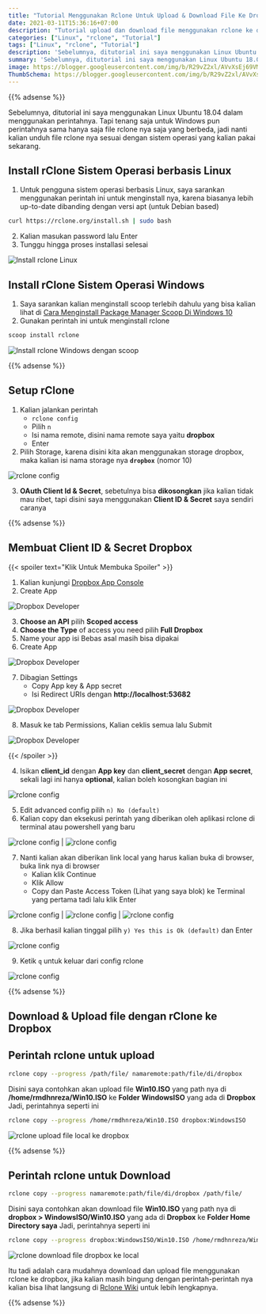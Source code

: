 ```yaml
---
title: "Tutorial Menggunakan Rclone Untuk Upload & Download File Ke Dropbox"
date: 2021-03-11T15:36:16+07:00
description: "Tutorial upload dan download file menggunakan rclone ke dropbox dengan mudah"
categories: ["Linux", "rclone", "Tutorial"]
tags: ["Linux", "rclone", "Tutorial"]
description: 'Sebelumnya, ditutorial ini saya menggunakan Linux Ubuntu 18.04 dalam menggunakan perintahnya. Tapi tenang saja untuk Windows pun perintahnya sama hanya saja file rclone nya saja yang berbeda, jadi nanti kalian unduh file rclone nya sesuai dengan sistem operasi yang kalian pakai sekarang.'
summary: 'Sebelumnya, ditutorial ini saya menggunakan Linux Ubuntu 18.04 dalam menggunakan perintahnya. Tapi tenang saja untuk Windows pun perintahnya sama hanya saja file rclone nya saja yang berbeda, jadi nanti kalian unduh file rclone nya sesuai dengan sistem operasi yang kalian pakai sekarang.'
image: https://blogger.googleusercontent.com/img/b/R29vZ2xl/AVvXsEj69VMTLlXFZILr6JYR6ZN4iGMsSAEZztwGomFw_jb2o3lcAEbwo6vfBAWXNYdECI3im2LAIzVDomgOIEHhDbOPbxj5bC9cowHf4Ar8QeNTOg2YdePMVQzqfrnu7upSOA3ZMvG88R0XPp0aoSgnDoCKNj-GoEvz5DWV-NDeciLLtJD2xVEYEFEyNttnZ-G1/s80-rw/rclone-logo.png
ThumbSchema: https://blogger.googleusercontent.com/img/b/R29vZ2xl/AVvXsEj69VMTLlXFZILr6JYR6ZN4iGMsSAEZztwGomFw_jb2o3lcAEbwo6vfBAWXNYdECI3im2LAIzVDomgOIEHhDbOPbxj5bC9cowHf4Ar8QeNTOg2YdePMVQzqfrnu7upSOA3ZMvG88R0XPp0aoSgnDoCKNj-GoEvz5DWV-NDeciLLtJD2xVEYEFEyNttnZ-G1/s0/rclone-logo.png
---
```


{{% adsense %}}

Sebelumnya, ditutorial ini saya menggunakan Linux Ubuntu 18.04 dalam menggunakan perintahnya. Tapi tenang saja untuk Windows pun perintahnya sama hanya saja file rclone nya saja yang berbeda, jadi nanti kalian unduh file rclone nya sesuai dengan sistem operasi yang kalian pakai sekarang.

## Install rClone Sistem Operasi berbasis Linux
1. Untuk pengguna sistem operasi berbasis Linux, saya sarankan menggunakan perintah ini untuk menginstall nya, karena biasanya lebih up-to-date dibanding dengan versi apt (untuk Debian based)
```bash
curl https://rclone.org/install.sh | sudo bash
```
2. Kalian masukan password lalu Enter
3. Tunggu hingga proses installasi selesai

![Install rclone Linux](https://blogger.googleusercontent.com/img/b/R29vZ2xl/AVvXsEhE7-XQX0vOgadbewu3Sr6KCxpeLxachUmodw0iZ8tpFgcSTphD_EotAvWqBcvTGNaJgVshfvtSIgipNm7KaTLZUVxQhYNfgepsOnXyM4m8s7-LaUavdG4BfnZkVTS2RGW2htAun6-9hqOxRKJPNq7OATzywxPkK2kDULzp5RqRJwM3v7EMtOZPEpFe-rIT/s0/rclone-install-1.jpeg)

## Install rClone Sistem Operasi Windows
1. Saya sarankan kalian menginstall scoop terlebih dahulu yang bisa kalian lihat di [Cara Menginstall Package Manager Scoop Di Windows 10](/cara-menginstall-package-manager-scoop-di-windows-10/)
2. Gunakan perintah ini untuk menginstall rclone
```powershell
scoop install rclone
```

![Install rclone Windows dengan scoop](https://blogger.googleusercontent.com/img/b/R29vZ2xl/AVvXsEjDvOg1jZS_jdIseYJdr4Lt8WIWRuUSY7pdgPqJ2noSgN4hsjBCHr5KOzzrOxguJSfqz_xnUeev71spF66C0DFe37ilw4vs6JThkdqWiX37_rgX6XcmQz2pMIQSJjgKYgnBlycWw061Pg61eiY75eIIhhbq8sfUpKzuDDKExXw8yp8P8gq_Gt9GlGHqzoQP/s0/rclone-install-2.jpeg)

{{% adsense %}}

## Setup rClone
1. Kalian jalankan perintah
   * `rclone config`
   * Pilih `n`
   * Isi nama remote, disini nama remote saya yaitu **dropbox**
   * Enter
2. Pilih Storage, karena disini kita akan menggunakan storage dropbox, maka kalian isi nama storage nya **`dropbox`** (nomor 10)

![rclone config](https://blogger.googleusercontent.com/img/b/R29vZ2xl/AVvXsEhDirKtO_XQjTdCIE2OYnnYsN7cHRgXKErHs73HB4aytN8LeSYAeDnsLAaNg0LTpo9mHib3vSWrbgkr75BuNYRCctVZ427jreU4RAsARc05rN8jeiwGdyAnCLZn8hH8v8huotlHwubIFXM8kv4D2INvARSqXi9PXNnGVi_3EEtDgtDOSSZsNeARfdGyBlXe/s0/rclone-config-1.jpeg)

3. **OAuth Client Id & Secret**, sebetulnya bisa **dikosongkan** jika kalian tidak mau ribet, tapi disini saya menggunakan **Client ID & Secret** saya sendiri caranya

{{% adsense %}}

## Membuat Client ID & Secret Dropbox
{{< spoiler text="Klik Untuk Membuka Spoiler" >}}

1. Kalian kunjungi [Dropbox App Console](https://www.dropbox.com/developers/apps/create)
2. Create App

![Dropbox Developer](https://blogger.googleusercontent.com/img/b/R29vZ2xl/AVvXsEidz3DCaRkusk4cfCNXxCwQ8laYkccabXGqGjmO-3y3GXGe0Yy_5dwwENThSznhh03qNi0unFBHOTCPRlBVvydUhzuuxih4CRO-ogR90umznSp77gUfzZ6VHw_bzsZu4N2CVDZ9_iycPOOo9y4_NbH3G-ZxQbtL5QsUioRpmm_nXjcsdtN9GwTP4uHlcv4a/s0/dropbox-api-1.jpeg)

3. **Choose an API** pilih **Scoped access**
4. **Choose the Type** of access you need pilih **Full Dropbox**
5. Name your app isi Bebas asal masih bisa dipakai
6. Create App

![Dropbox Developer](https://blogger.googleusercontent.com/img/b/R29vZ2xl/AVvXsEhJ1ia4W_3m8FLeLSC06mMLhgxDsnEKcArAjCEX1LDO0MXGQEC5FYzhU1u3pknGZIJ4EgIR2WHGfqms_78b8p4Xe8j8ozCTSt8t12O0TmEzsalBeyuRBEf5RqA2k4OgIb4ghX1OrwdVhYOcpJKtEjUtfx0xhrxUikOmQO11r1X1mHXwDdKv612whxZ4bx6O/s0/dropbox-api-2.jpeg)

7. Dibagian Settings
   * Copy App key & App secret
   * Isi Redirect URIs dengan **http://localhost:53682**

![Dropbox Developer](https://blogger.googleusercontent.com/img/b/R29vZ2xl/AVvXsEiGQgpmhCxBsg1Z2TKYsjizJ_ZOksvIAC-ig9t3y7QQrz8cA9VMGJptTvjYfHV4VbSQNFEWprSA4_LWW_RfRMihof_-pxCFpV0dd-2U302INlw-CnKjsFJfSzNBZFHLtd9prTijyKLP0z2znhlG638lcZ-zyTGDUn86OEe6b4c2UbtsiNVbZCqRTr_Tv3m2/s0/dropbox-api-3.jpeg)

8. Masuk ke tab Permissions, Kalian ceklis semua lalu Submit

![Dropbox Developer](https://blogger.googleusercontent.com/img/b/R29vZ2xl/AVvXsEhRGsb3xdfpORn3XOevA9gBTxN0yt0Q8cjElKfeMScQRAjTz4Mmxh7I5my-EUJM1Vi87kevU7xRWnkg7QDm3FfU8Z3NLCCuzxt2GHlsAI18Vu6TqI1HhNkNBvIZAneipVX2TSX7CxiWjxfMIQRDvidPY2GJibvNI97YEEX-52vNxz4_vTdWuN5soBYgnt01/s0/dropbox-api-4.jpeg)

{{< /spoiler >}}

4. Isikan **client_id** dengan **App key** dan **client_secret** dengan **App secret**, sekali lagi ini hanya **optional**, kalian boleh kosongkan bagian ini

![rclone config](https://blogger.googleusercontent.com/img/b/R29vZ2xl/AVvXsEhBSQWaTfj4zew_hDTbn7CcvdCFHRwpOZMFaeaVKivUoyxbFFbZYfMmRKLjPYEhKWJbDwKrU91qt8OREcBYwGjjXN6QwA8EK3oZ4XJEoshRQSPux5IW80VCFNVpa5lZfWJd1TlvwRFR7S0IU5rH0UtbeFKUGs57dibcmtYHZZKG9vYxHOlYG0DPszJgErXj/s0/rclone-config-2.jpeg)

5. Edit advanced config pilih `n) No (default)`
6. Kalian copy dan eksekusi perintah yang diberikan oleh aplikasi rclone di terminal atau powershell yang baru

![rclone config](https://blogger.googleusercontent.com/img/b/R29vZ2xl/AVvXsEjEPvVNrYFzGDMSEM0qrlgAdTXEHuTfYIX42ehqbdmWAFxL5nlRKsfxiGwnGHi5omPpieCb4rzanx3UrK730k_y5eMS9tiBAonR8sIzntLly6O6k4C0L25q3MJGZwrYbIcz9S7nmqXN60G9tQpQY7GnwVO78uPWhZhnItCe9fsJeHdWEFt-g3JXuSRo6xO_/s0/rclone-config-3.jpeg) | ![rclone config](https://blogger.googleusercontent.com/img/b/R29vZ2xl/AVvXsEjobFyOkaNyTdZtSdfeIa73SJuMWq2t4dicbeQ_lXZ_gd90J_c8yZtJid8qhYvqPwNAJdUR_Mf8B_8bG2wsOdEyQVDDCzeaMMWAs2Wv5p5BQlwbgAMJuEBO6xIuHKGzplAUf3ZIvmTGM5y157atiC_AA3Lz_HkhILK4tLVy18jz4DmcRyvUIggxqK-rdeyn/s0/rclone-config-4.jpeg)

7. Nanti kalian akan diberikan link local yang harus kalian buka di browser, buka link nya di browser
   * Kalian klik Continue
   * Klik Allow
   * Copy dan Paste Access Token (Lihat yang saya blok) ke Terminal yang pertama tadi lalu klik Enter

![rclone config](https://blogger.googleusercontent.com/img/b/R29vZ2xl/AVvXsEihvEEGI6vRZ1Ry6bdtdy0ythWTvO7VC8tLyijk3Te_lqLn6G-JuHW5dVRTLociv6HsxZigdZWvAasG-7DKSGIDxpkwQXJNu_3uOfnp15-o4E_mA_8msPhSQl7tuQsxEjpjCpB0XbJwtuR93ilauyLbCAEEJxQue1zxwwPLWNLkBMHQQFqXUiLgeJFLoato/s0/rclone-config-5.jpeg) | ![rclone config](https://blogger.googleusercontent.com/img/b/R29vZ2xl/AVvXsEjBDwuTDGdfC45l1jD1lmNCETL245v12uOikyI-FK-J68WWpvM6XeJdJDBNYD4n6ja_4xOl1ktPw9cmfw_NrfuMPHjt7c1WoOk3gpf45dYUxRvPr7JiXHcnL5lfeC1I_gyUnchaJ_bKDVFSdi6ygnPVsMrihpdqck7hQXYIKmYKOUb9DRjzKtW6N2avxA2d/s0/rclone-config-6.jpeg) | ![rclone config](https://blogger.googleusercontent.com/img/b/R29vZ2xl/AVvXsEi3WPfeoxUGt0zx8tV77wtmPKskikaIpJ5NOW-dNWmWpYW2ZFrzh4b_qdVYO6jZmcR5N9VV0V6eGqIoNYVWQ0sVlaa11Od8kyo-Lmhl-aZ2Tsp2vr0FmSKehPJGYRyDRTyziwPd_tm-A9fMysYwBJZ_oocEqAGCr7tVn80Tn2tshivSf8ujUVKgIvq-hlCv/s0/rclone-config-7.jpeg)

8. Jika berhasil kalian tinggal pilih `y) Yes this is Ok (default)` dan Enter

![rclone config](https://blogger.googleusercontent.com/img/b/R29vZ2xl/AVvXsEg8E2XY8b_n1zB83u2c_-hoA_pIxQ8oSwWYAUlZXqyOS_2wsu-KOgGElKIUxem0UlicYoJRxJcLVnIymWKlTqTZbyuf8QQV3FXrGS8-algSXQwuzO4PXdqw81UygQjLIU_lNCRIawMYXSLJGjzJB2zuFBkkx7MXAWKktLrl0S-BxAC6ipP47yU6LRbmJx-m/s0/rclone-config-8.jpeg)

9.  Ketik `q` untuk keluar dari config rclone

![rclone config](https://blogger.googleusercontent.com/img/b/R29vZ2xl/AVvXsEj83baiFGHQgQl3o-eW22KamAhLSKixvJKVdY6xxoLRTuEqrT8ggj-vLgP5a0TR8WH2Fv3bf5kKBNVCuRh1bNsXkqa0rX1Sp7h8Zgd_6u6198xRwXGcALynORvheVyLabSc9c6ntBlOcM4JhngfEh0SBC4Ss-Rj-cfenXUhjGV2DY0o3w0nkVi4a2spkspf/s0/rclone-config-9.jpeg)

{{% adsense %}}

## Download & Upload file dengan rClone ke Dropbox
## Perintah rclone untuk upload
```bash
rclone copy --progress /path/file/ namaremote:path/file/di/dropbox
```
Disini saya contohkan akan upload file **Win10.ISO** yang path nya di **/home/rmdhnreza/Win10.ISO** ke **Folder WindowsISO** yang ada di **Dropbox**
Jadi, perintahnya seperti ini
```bash
rclone copy --progress /home/rmdhnreza/Win10.ISO dropbox:WindowsISO
```

![rclone upload file local ke dropbox](https://blogger.googleusercontent.com/img/b/R29vZ2xl/AVvXsEiXdHtt0lvIFeiA07VmvXObEY2cPrU9bNj9tg7YA5Vwg17YyYGSjdlSeOVRLM3kAzGAF8-48nqG3Ot_cO6eUvGhXFmF1e32CyK_eSwziEPJk7tS4mB-8lnJMzboYdLkIEQXi3AQhipChL_m-6uYwzkVAfOOip9IWnugUt0LgaOc-fMWs86VdyrGYodpbsAm/s0/rclone-download-1.jpeg)

{{% adsense %}}

## Perintah rclone untuk Download
```bash
rclone copy --progress namaremote:path/file/di/dropbox /path/file/
```
Disini saya contohkan akan download file **Win10.ISO** yang path nya di **dropbox > WindowsISO/Win10.ISO** yang ada di **Dropbox** ke **Folder Home Directory saya**
Jadi, perintahnya seperti ini
```bash
rclone copy --progress dropbox:WindowsISO/Win10.ISO /home/rmdhnreza/Win10.ISO
```

![rclone download file dropbox ke local](https://blogger.googleusercontent.com/img/b/R29vZ2xl/AVvXsEisa9N7sqeEwl27xJWGmwUZqynTC0Qt07D-TCthwOq8ai8xu5sGa3NLhIbfdEx80SoZgaHohZREbISbqTnhCHr-6JctUIqm9mBmeoBQ2jWflTdxhAvKV5WQbx9Zout3wYD2pFvLIc1rHX1by7lEoFPOu9SLJkZAnN3TzucOMpIxNmzaC23J_hk5o4ZeLHKU/s0/rclone-download-2.jpeg)

Itu tadi adalah cara mudahnya download dan upload file menggunakan rclone ke dropbox, jika kalian masih bingung dengan perintah-perintah nya kalian bisa lihat langsung di [Rclone Wiki](https://github.com/rclone/rclone/wiki) untuk lebih lengkapnya.

{{% adsense %}}
